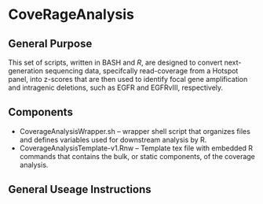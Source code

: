 # CoveRageAnalysis

## General Purpose

This set of scripts, written in BASH and *R*, are designed to convert next-generation sequencing data, specifcally read-coverage from a Hotspot panel, into z-scores that are then used to identify focal gene amplification and intragenic deletions, such as EGFR and EGFRvIII, respectively.

## Components
* CoverageAnalysisWrapper.sh – wrapper shell script that organizes files and defines variables used for downstream analysis by R.
* CoverageAnalysisTemplate-v1.Rnw – Template tex file with embedded R commands that contains the bulk, or static components, of the coverage analysis.

## General Useage Instructions
